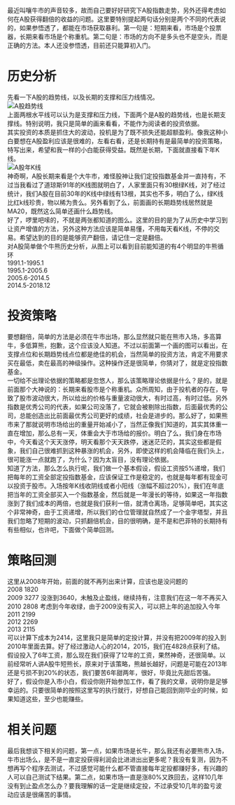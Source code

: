 ﻿---
categories: [投资之路]
tags: [投资之路, A股投资, 投资策略, 指数基金]
---
最近叫嚷牛市的声音较多，故而自己要好好研究下A股指数走势，另外还得考虑如何在A股获得翻倍的收益的问题。这里要特别提起两句话分别是两个不同的代表说的，如果参悟透了，都能在市场获取暴利。第一句是：短期来看，市场是个投票器，长期来看市场是个称重机。第二句是：市场的方向不是多头也不是空头，而是正确的方法。本人还没参悟透，目前还只能算初入门。  
# 历史分析
先看一下A股的趋势线，以及长期的支撑和压力线情况。  
![A股趋势线](../../../screenshot/A股趋势线.png "A股趋势线")  
  上面两根水平线可以认为是支撑和压力线，下面两个是A股的趋势线，也是长期支撑线。特别说明，我只是简单的画来看看，不能作为阅读者的投资依据。  
其实投资的本质是抓住大的波动，投机是为了既不损失还能超额盈利。像我这种小白要想在A股盈利应该是很难的，左看右看，还是长期持有是最简单的投资策略，特写出来，希望和我一样的小白能获得受益。既然是长期，下面就直接看下年K线。  
![A股年K线](../../../screenshot/A股年K线.png "A股年K线")  
  神奇啊，A股长期来看是个大牛市，难怪股神让我们定投指数基金并一直持有，不过当我看过了道琼斯91年的K线图就明白了，人家里面只有30根绿K线，对了经过统计，我们A股在目前30年的K线中绿线有13根，其实也不多，明白了么，绿K线比红k线珍贵，物以稀为贵么。另外看到了么，前面画的长期趋势线居然就是MA20，既然这么简单还画什么趋势线。  
好了，啰里吧嗦的，不就是两张都知道的图么。这里的目的是为了从历史中学习到让资产增值的方法，另外这种方法应该是简单易懂，不用每天看K线，不停的交易。希望达到的目的是能够资产翻倍，请记住一定是翻倍。  
对A股简单做个牛熊历史分析，从图上可以看到目前能知道的有4个明显的牛熊循环  
  1991.1-1995.1  
  1995.1-2005.6  
  2005.6-2014.5  
  2014.5-2018.12  
# 投资策略
要想翻倍，简单的方法是必须在牛市出场，那么显然就只能在熊市入场，多高算牛，多低算熊，抱歉，这个应该没人知道。不过以前面第一个画的图可以看出，在支撑点位和长期趋势线点位都是绝佳的机会，当然简单的投资方法，肯定不用要求买在最低，卖在最高的神级操作。这种操作还是很简单，你猜对了，就是定投指数基金。  
一切给不出理论依据的策略都是忽悠人，那么该策略理论依据是什么？是的，就是前面那个大神说的：长期来看股市是个称重机。众所周知，由于投机者的存在，导致了股市波动很大，所以给出的价格与重量波动很大，有时过高，有时过低。另外指数是优秀公司的代表，如果公司没落了，它就会被剔除出指数，后面最优秀的公司，总能创造出比前面最优秀公司更好的成绩，社会是进步的。那么好了，如果熊市来了那就说明市场给出的重量开始减小了，当然正像我们知道的，其实其体重一直在增加，那么总有一天，体重会大于市场给的报价。明白了么，我们身在市场中，今天看这个天天涨停，明天看那个天天跌停，迷迷茫茫的，其实这些都是假象，我们自己很难抓到这种暴涨的机会，另外，即使这样的机会降临在我们头上，很可能涨一点就跑了，为什么？因为太盲目，没有理论依据。  
知道了方法，那么怎么执行呢，我们做一个基本假设，假设工资按5%递增，我们把每年的工资全部定投指数基金，应该保证工作是稳定的，也就是每年都有现金可以投资于股市。入场按年K线收阴线或者小阳线（涨幅不超过20%），我们在年底把当年的工资全部买入一个指数基金，然后就是一年漫长的等待，如果这一年指数涨到了我们成本的两倍，也就是我们获利一倍，就清仓离场，足够简单吧，其实这个非常神奇，由于工资递增，所以我们的仓位管理就自然成了一个金字塔型，并且我们忽略了短期的波动，只抓翻倍机会，目的很明确，是不是和巴菲特的长期持有有些相似，也许吧，下面做个简单回测。  
# 策略回测
这里从2008年开始，前面的就不再列出来计算，应该也是没问题的  
2008  1820  
2009  3277 没涨到3640，未触及止盈线，继续持有，注意我们在这一年不再买入  
2010  2808 考虑到今年收绿，由于2009没有买入，可以把上年的追加投入今年  
2011  2199  
2012  2269  
2013  2115  
可以计算下成本为2414，这里我只是简单的定投计算，并没有把2009年的投入到2010年里面去算。好了经过激动人心的2014，2015，我们在4828点获利了结。假设投入了6年工资，那么现在我们获得了12年的工资，果然神奇，还很简单。以前经常听人讲A股牛短熊长，原来对于该策略，熊越长越好，问题是可能在2013年还是亏损不到20%的状态，我们要苦6年甜两年，很好，毕竟比先甜后苦强。   
好了，假设你是入市小白，假设你刚开始参加工作，看了我的文章，说明你是足够幸运的。只要很简单的按照这里写的执行就行，好想自己能回到刚毕业的时候，如果知道这些，至少也能赚些。  
# 相关问题
最后我想谈下相关的问题，第一点，如果市场是长牛，那么我还有必要熊市入场，牛市出场么，是不是一直定投获得利润会比进进出出更多呢？我没有复测，因为不想再写个程序去测试，不过感觉可能什么都不管直接每年定投都赚好多，有兴趣的人可以自己测试下结果。第二点，如果市场一直是涨80%又跌回去，这样10几年没有到止盈点怎么办？要我理解的话一定是继续定投，不过承受10几年的盈亏波动应该是很痛苦的事情。  